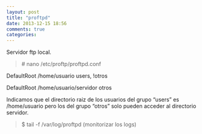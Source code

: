 ```yaml
---
layout: post
title: "proftpd"
date: 2013-12-15 18:56
comments: true
categories: 
---
```

Servidor ftp local.

>\# nano /etc/proftp/proftpd.conf 

DefaultRoot     /home/usuario                    users, !otros 

DefaultRoot     /home/usuario/servidor      otros 

Indicamos que el directorio raiz de los usuarios del grupo “users” es /home/usuario  pero los del grupo “otros” solo pueden acceder al directorio servidor. 

>$ tail -f /var/log/proftpd  (monitorizar los logs) 

